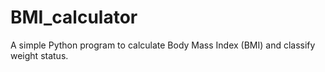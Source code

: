 # BMI_calculator
A simple Python program to calculate Body Mass Index (BMI) and classify weight status.
